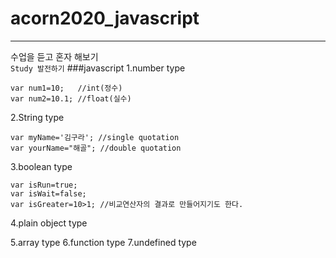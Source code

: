 # acorn2020_javascript
- - -
수업을 듣고 혼자 해보기   
`Study 발전하기`
###javascript
1.number type
```
var num1=10;   //int(정수)
var num2=10.1; //float(실수)
```
2.String type
```
var myName='김구라'; //single quotation
var yourName="해골"; //double quotation
```
3.boolean type
```
var isRun=true;
var isWait=false;
var isGreater=10>1; //비교연산자의 결과로 만들어지기도 한다.
```
4.plain object type

5.array type
6.function type
7.undefined type
